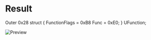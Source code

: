 # Result
Outer 0x28
struct
    {
       FunctionFlags = 0xB8
       Func = 0xE0;
    } UFunction; 

![Preview](https://cdn.discordapp.com/attachments/849731129363660831/987396069782589520/unknown.png)


